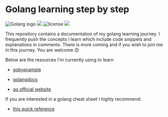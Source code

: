 # Golang learning step by step
![Golang logo](https://upload.wikimedia.org/wikipedia/commons/thumb/0/05/Go_Logo_Blue.svg/322px-Go_Logo_Blue.svg.png)
![](https://img.shields.io/badge/Go-1.18-blue.svg)
![license](https://img.shields.io/badge/license-MIT-blue.svg) 
![](https://img.shields.io/badge/Go-Learning-blue.svg)

This repository contains a documentation of my golang learning journey. I frequently push the concepts I learn which include code snippets and explanations in comments. There is more coming and if you wish to join me in this journey. You are welcome 😊

Below are the resources I'm currently using to learn 

- [gobyexample](https://gobyexample.com/ 'Learn go by example')

- [golangdocs](https://golangdocs.com/ 'To read more on certain concepts')

- [go official website](https://go.dev/ 'To go in depth on certain concepts')

If you are interested in a golang cheat sheet I highly recommend:

- [this quick reference](https://quickref.me/golang 'Quick ref')
